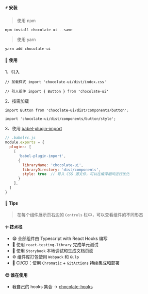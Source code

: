 #### ⚡ 安装

>使用 npm

`
npm install chocolate-ui --save
`

>使用 yarn

`
yarn add chocolate-ui
`

#### 📖 使用

1、引入

`// 加载样式
import 'chocolate-ui/dist/index.css'`

`// 引入组件
import { Button } from 'chocolate-ui'`

2、按需加载

`
import Button from 'chocolate-ui/dist/components/button';
`

`
import 'chocolate-ui/dist/components/button/style';
`

3、使用 [babel-plugin-import](https://github.com/ant-design/babel-plugin-import)

~~~js
// .babelrc.js
module.exports = {
  plugins: [
    [
      'babel-plugin-import',
      {
        libraryName: 'chocolate-ui',
        libraryDirectory: 'dist/components',
        style: true  // 导入 CSS 源文件，可以在编译期间进行优化
      }
    ],
  ]
}
~~~

#### 🚗 Tips

>在每个组件展示页右边的 `Controls` 栏中，可以查看组件的不同形态

#### ✨ 技术栈

- 😁 全部组件由 Typescript with React Hooks 编写
- 🍑 使用 `react-testing-library` 完成单元测试
- 🦌 使用 `Storybook` 本地调试和生成文档页面
- ⚙️ 组件库打包使用 `Webpack` 和 `Gulp`
- 🥦 CI/CD：使用 `Chromatic` + `GitActions` 持续集成和部署

#### 😊 谁在使用

- 我自己的 hooks 集合 -> [chocolate-hooks](https://github.com/ChocolateUI/chocolate-hooks)
